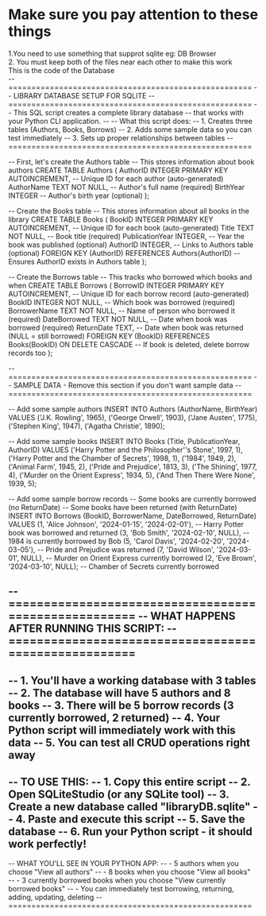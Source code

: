 <h1><b>Make sure you pay attention to these things<br></b></h1>
1.You need to use something that supprot sqlite eg: DB Browser<br>
2. You must keep both of the files near each other to make this work<br>
This is the code of the Database<br>
-- =====================================================
-- LIBRARY DATABASE SETUP FOR SQLITE
-- =====================================================
-- This SQL script creates a complete library database
-- that works with your Python CLI application.
-- 
-- What this script does:
-- 1. Creates three tables (Authors, Books, Borrows)
-- 2. Adds some sample data so you can test immediately
-- 3. Sets up proper relationships between tables
-- =====================================================

-- First, let's create the Authors table
-- This stores information about book authors
CREATE TABLE Authors (
    AuthorID INTEGER PRIMARY KEY AUTOINCREMENT,  -- Unique ID for each author (auto-generated)
    AuthorName TEXT NOT NULL,                    -- Author's full name (required)
    BirthYear INTEGER                            -- Author's birth year (optional)
);

-- Create the Books table
-- This stores information about all books in the library
CREATE TABLE Books (
    BookID INTEGER PRIMARY KEY AUTOINCREMENT,   -- Unique ID for each book (auto-generated)
    Title TEXT NOT NULL,                        -- Book title (required)
    PublicationYear INTEGER,                    -- Year the book was published (optional)
    AuthorID INTEGER,                           -- Links to Authors table (optional)
    FOREIGN KEY (AuthorID) REFERENCES Authors(AuthorID)  -- Ensures AuthorID exists in Authors table
);

-- Create the Borrows table
-- This tracks who borrowed which books and when
CREATE TABLE Borrows (
    BorrowID INTEGER PRIMARY KEY AUTOINCREMENT, -- Unique ID for each borrow record (auto-generated)
    BookID INTEGER NOT NULL,                    -- Which book was borrowed (required)
    BorrowerName TEXT NOT NULL,                 -- Name of person who borrowed it (required)
    DateBorrowed TEXT NOT NULL,                 -- Date when book was borrowed (required)
    ReturnDate TEXT,                            -- Date when book was returned (NULL = still borrowed)
    FOREIGN KEY (BookID) REFERENCES Books(BookID) ON DELETE CASCADE  -- If book is deleted, delete borrow records too
);

-- =====================================================
-- SAMPLE DATA - Remove this section if you don't want sample data
-- =====================================================

-- Add some sample authors
INSERT INTO Authors (AuthorName, BirthYear) VALUES 
    ('J.K. Rowling', 1965),
    ('George Orwell', 1903),
    ('Jane Austen', 1775),
    ('Stephen King', 1947),
    ('Agatha Christie', 1890);

-- Add some sample books
INSERT INTO Books (Title, PublicationYear, AuthorID) VALUES 
    ('Harry Potter and the Philosopher''s Stone', 1997, 1),
    ('Harry Potter and the Chamber of Secrets', 1998, 1),
    ('1984', 1949, 2),
    ('Animal Farm', 1945, 2),
    ('Pride and Prejudice', 1813, 3),
    ('The Shining', 1977, 4),
    ('Murder on the Orient Express', 1934, 5),
    ('And Then There Were None', 1939, 5);

-- Add some sample borrow records
-- Some books are currently borrowed (no ReturnDate)
-- Some books have been returned (with ReturnDate)
INSERT INTO Borrows (BookID, BorrowerName, DateBorrowed, ReturnDate) VALUES 
    (1, 'Alice Johnson', '2024-01-15', '2024-02-01'),  -- Harry Potter book was borrowed and returned
    (3, 'Bob Smith', '2024-02-10', NULL),              -- 1984 is currently borrowed by Bob
    (5, 'Carol Davis', '2024-02-20', '2024-03-05'),    -- Pride and Prejudice was returned
    (7, 'David Wilson', '2024-03-01', NULL),           -- Murder on Orient Express currently borrowed
    (2, 'Eve Brown', '2024-03-10', NULL);              -- Chamber of Secrets currently borrowed

-- =====================================================
-- WHAT HAPPENS AFTER RUNNING THIS SCRIPT:
-- =====================================================
-- 
-- 1. You'll have a working database with 3 tables
-- 2. The database will have 5 authors and 8 books
-- 3. There will be 5 borrow records (3 currently borrowed, 2 returned)
-- 4. Your Python script will immediately work with this data
-- 5. You can test all CRUD operations right away
-- 
-- TO USE THIS:
-- 1. Copy this entire script
-- 2. Open SQLiteStudio (or any SQLite tool)
-- 3. Create a new database called "libraryDB.sqlite"
-- 4. Paste and execute this script
-- 5. Save the database
-- 6. Run your Python script - it should work perfectly!
-- 
-- WHAT YOU'LL SEE IN YOUR PYTHON APP:
-- - 5 authors when you choose "View all authors"
-- - 8 books when you choose "View all books"  
-- - 3 currently borrowed books when you choose "View currently borrowed books"
-- - You can immediately test borrowing, returning, adding, updating, deleting
-- =====================================================
